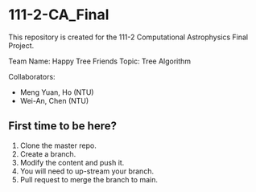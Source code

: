 # 111-2-CA_Final
This repository is created for the 111-2 Computational Astrophysics Final Project.

Team Name: Happy Tree Friends
Topic: Tree Algorithm

Collaborators:
* Meng Yuan, Ho (NTU)
* Wei-An, Chen (NTU)

## First time to be here?
1. Clone the master repo.
2. Create a branch.
3. Modify the content and push it.
4. You will need to up-stream your branch.
5. Pull request to merge the branch to main.
